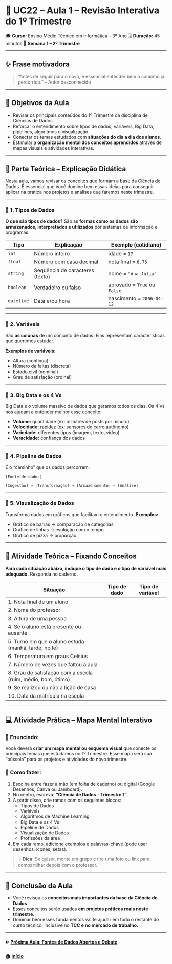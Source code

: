 # 📘 UC22 – Aula 1 – Revisão Interativa do 1º Trimestre

🎓 **Curso:** Ensino Médio Técnico em Informática – 3º Ano
 🗓️ **Duração:** 45 minutos
 📍 **Semana 1 – 2º Trimestre**

------

## ✨ Frase motivadora

> “Antes de seguir para o novo, é essencial entender bem o caminho já percorrido.” – Autor desconhecido

------

## 🎯 Objetivos da Aula

- Revisar os principais conteúdos do 1º Trimestre da disciplina de Ciências de Dados.
- Reforçar o entendimento sobre tipos de dados, variáveis, Big Data, pipelines, algoritmos e visualização.
- Conectar os temas estudados com **situações do dia a dia dos alunos**.
- Estimular a **organização mental dos conceitos aprendidos** através de mapas visuais e atividades interativas.

------

## 🧠 Parte Teórica – Explicação Didática

Nesta aula, vamos revisar os conceitos que formam a base da Ciência de Dados. É essencial que você domine bem essas ideias para conseguir aplicar na prática nos projetos e análises que faremos neste trimestre.

------

### 📌 1. Tipos de Dados

**O que são tipos de dados?**
 São as **formas como os dados são armazenados, interpretados e utilizados** por sistemas de informação e programas.

| Tipo       | Explicação                      | Exemplo (cotidiano)          |
| ---------- | ------------------------------- | ---------------------------- |
| `int`      | Número inteiro                  | idade = `17`                 |
| `float`    | Número com casa decimal         | nota final = `8.75`          |
| `string`   | Sequência de caracteres (texto) | nome = `"Ana Júlia"`         |
| `boolean`  | Verdadeiro ou falso             | aprovado = `True` ou `False` |
| `datetime` | Data e/ou hora                  | nascimento = `2006-04-12`    |

------

### 📌 2. Variáveis

São **as colunas** de um conjunto de dados. Elas representam características que queremos estudar.

**Exemplos de variáveis:**

- Altura (contínua)
- Número de faltas (discreta)
- Estado civil (nominal)
- Grau de satisfação (ordinal)

------

### 📌 3. Big Data e os 4 Vs

Big Data é o volume massivo de dados que geramos todos os dias.
 Os 4 Vs nos ajudam a entender melhor esse conceito:

- **Volume:** quantidade (ex: milhares de posts por minuto)
- **Velocidade:** rapidez (ex: sensores de carro autônomo)
- **Variedade:** diferentes tipos (imagem, texto, vídeo)
- **Veracidade:** confiança dos dados

------

### 📌 4. Pipeline de Dados

É o “caminho” que os dados percorrem:

```text
[Fonte de dados]
     ↓
[Ingestão] → [Transformação] → [Armazenamento] → [Análise]
```

------

### 📌 5. Visualização de Dados

Transforma dados em gráficos que facilitam o entendimento.
 **Exemplos:**

- Gráfico de barras → comparação de categorias
- Gráfico de linhas → evolução com o tempo
- Gráfico de pizza → proporção

------

## 💬 Atividade Teórica – Fixando Conceitos

**Para cada situação abaixo, indique o tipo de dado e o tipo de variável mais adequado.**
 Responda no caderno.

| Situação                                                     | Tipo de dado | Tipo de variável |
| ------------------------------------------------------------ | ------------ | ---------------- |
| 1. Nota final de um aluno                                    |              |                  |
| 2. Nome do professor                                         |              |                  |
| 3. Altura de uma pessoa                                      |              |                  |
| 4. Se o aluno está presente ou ausente                       |              |                  |
| 5. Turno em que o aluno estuda (manhã, tarde, noite)         |              |                  |
| 6. Temperatura em graus Celsius                              |              |                  |
| 7. Número de vezes que faltou à aula                         |              |                  |
| 8. Grau de satisfação com a escola (ruim, médio, bom, ótimo) |              |                  |
| 9. Se realizou ou não a lição de casa                        |              |                  |
| 10. Data da matrícula na escola                              |              |                  |

------

## 💻 Atividade Prática – Mapa Mental Interativo

### 📝 Enunciado:

Você deverá **criar um mapa mental ou esquema visual** que conecte os principais temas que estudamos no 1º Trimestre. Esse mapa será sua “bússola” para os projetos e atividades do novo trimestre.

### 🧩 Como fazer:

1. Escolha entre fazer à mão (em folha de caderno) ou digital (Google Desenhos, Canva ou Jamboard).
2. No centro, escreva: **“Ciência de Dados – Trimestre 1”**.
3. A partir disso, crie ramos com os seguintes blocos:
   - Tipos de Dados
   - Variáveis
   - Algoritmos de Machine Learning
   - Big Data e os 4 Vs
   - Pipeline de Dados
   - Visualização de Dados
   - Profissões da área
4. Em cada ramo, adicione exemplos e palavras-chave (pode usar desenhos, ícones, setas).

> 💡 **Dica:** Se quiser, monte em grupo e tire uma foto ou link para compartilhar depois com o professor.

------

## 📎 Conclusão da Aula

- Você revisou os **conceitos mais importantes da base da Ciência de Dados**.
- Esses conceitos serão usados **em projetos práticos reais neste trimestre**.
- Dominar bem esses fundamentos vai te ajudar em todo o restante do curso técnico, inclusive no **TCC e no mercado de trabalho.**

--- 

#### ⏩ [Próxima Aula: Fontes de Dados Abertos e Debate](aula02.md)
#### 🏠 [Início](../README.md)

